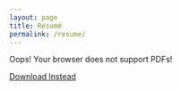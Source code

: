 ```yaml
---
layout: page
title: Résumé
permalink: /resume/
---
```


<head>
    <meta charset="utf-8" />
        <meta name="viewport" content="width=device-width">
</head>
<body>
    <object data="../assets/resume.pdf" type="application/pdf" style="min-height:100vh;width:100%">
    <p>Oops! Your browser does not support PDFs!</p>
    <p><a href="../assets/resume.pdf">Download Instead</a></p>
    </object>
</body>